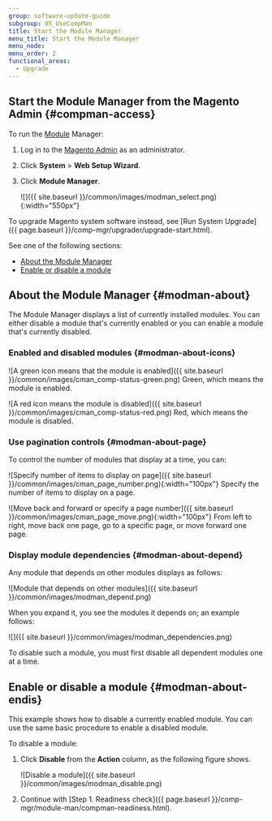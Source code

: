 ```yaml
---
group: software-update-guide
subgroup: 05_UseCompMan
title: Start the Module Manager
menu_title: Start the Module Manager
menu_node:
menu_order: 2
functional_areas:
  - Upgrade
---
```


## Start the Module Manager from the Magento Admin {#compman-access}

To run the [Module](https://glossary.magento.com/module) Manager:

1. Log in to the [Magento Admin](https://glossary.magento.com/magento-admin) as an administrator.
1. Click **System** > **Web Setup Wizard**.
1. Click **Module Manager**.

   ![]({{ site.baseurl }}/common/images/modman_select.png){:width="550px"}

To upgrade Magento system software instead, see [Run System Upgrade]({{ page.baseurl }}/comp-mgr/upgrader/upgrade-start.html).

See one of the following sections:

* [About the Module Manager](#modman-about)
* [Enable or disable a module](#modman-about-endis)

## About the Module Manager {#modman-about}

The Module Manager displays a list of currently installed modules. You can either disable a module that's currently enabled or you can enable a module that's currently disabled.

### Enabled and disabled modules {#modman-about-icons}
![A green icon means that the module is enabled]({{ site.baseurl }}/common/images/cman_comp-status-green.png) Green, which means the module is enabled.

![A red icon means the module is disabled]({{ site.baseurl }}/common/images/cman_comp-status-red.png) Red, which means the module is disabled.

### Use pagination controls {#modman-about-page}

To control the number of modules that display at a time, you can:

![Specify number of items to display on page]({{ site.baseurl }}/common/images/cman_page_number.png){:width="100px"} Specify the number of items to display on a page.

![Move back and forward or specify a page number]({{ site.baseurl }}/common/images/cman_page_move.png){:width="100px"} From left to right, move back one page, go to a specific page, or move forward one page.

### Display module dependencies {#modman-about-depend}

Any module that depends on other modules displays as follows:

![Module that depends on other modules]({{ site.baseurl }}/common/images/modman_depend.png)

When you expand it, you see the modules it depends on; an example follows:

![]({{ site.baseurl }}/common/images/modman_dependencies.png)

To disable such a module, you must first disable all dependent modules one at a time.

## Enable or disable a module {#modman-about-endis}

This example shows how to disable a currently enabled module. You can use the same basic procedure to enable a disabled module.

To disable a module:

1. Click **Disable** from the **Action** column, as the following figure shows.

   ![Disable a module]({{ site.baseurl }}/common/images/modman_disable.png)

1. Continue with [Step 1. Readiness check]({{ page.baseurl }}/comp-mgr/module-man/compman-readiness.html).
